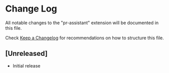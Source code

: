 # Change Log

All notable changes to the "pr-assistant" extension will be documented in this file.

Check [Keep a Changelog](http://keepachangelog.com/) for recommendations on how to structure this file.

## [Unreleased]

- Initial release